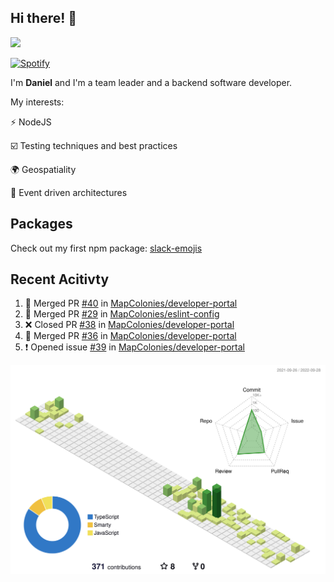 ## Hi there! 👋

<p>
  <img src="https://github-readme-stats.vercel.app/api?username=syncush&theme=tokyonight">
</p>

[![Spotify](https://novatorem-rust.vercel.app/api/spotify)](https://open.spotify.com/user/syncush)

I'm **Daniel** and I'm a team leader and a backend software developer.

My interests:

⚡ NodeJS

☑️ Testing techniques and best practices

🌍 Geospatiality

🧠 Event driven architectures

## Packages
Check out my first npm package: [slack-emojis](https://www.npmjs.com/package/slack-emojis)

## Recent Acitivty
<!--START_SECTION:activity-->
1. 🎉 Merged PR [#40](https://github.com/MapColonies/developer-portal/pull/40) in [MapColonies/developer-portal](https://github.com/MapColonies/developer-portal)
2. 🎉 Merged PR [#29](https://github.com/MapColonies/eslint-config/pull/29) in [MapColonies/eslint-config](https://github.com/MapColonies/eslint-config)
3. ❌ Closed PR [#38](https://github.com/MapColonies/developer-portal/pull/38) in [MapColonies/developer-portal](https://github.com/MapColonies/developer-portal)
4. 🎉 Merged PR [#36](https://github.com/MapColonies/developer-portal/pull/36) in [MapColonies/developer-portal](https://github.com/MapColonies/developer-portal)
5. ❗️ Opened issue [#39](https://github.com/MapColonies/developer-portal/issues/39) in [MapColonies/developer-portal](https://github.com/MapColonies/developer-portal)
<!--END_SECTION:activity-->

![contrib](./profile-3d-contrib/profile-green-animate.svg)
